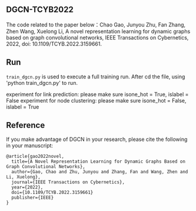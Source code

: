 ## DGCN-TCYB2022
The code related to the paper below：Chao Gao, Junyou Zhu, Fan Zhang, Zhen Wang, Xuelong Li, A novel representation learning for dynamic graphs based on graph convolutional networks, IEEE Transactions on Cybernetics, 2022, doi: 10.1109/TCYB.2022.3159661.


## Run

`train_dgcn.py` is used to execute a full training run.
After cd the file, using 'python train_dgcn.py' to run.

experiment for link prediction: please make sure isone_hot = True, islabel = False
experiment for node clustering: please make sure isone_hot = False, islabel = True

## Reference
If you make advantage of DGCN in your research, please cite the following in your manuscript:

```
@article{gao2022novel,
  title={A Novel Representation Learning for Dynamic Graphs Based on Graph Convolutional Networks},
  author={Gao, Chao and Zhu, Junyou and Zhang, Fan and Wang, Zhen and Li, Xuelong},
  journal={IEEE Transactions on Cybernetics},
  year={2022},
  doi={10.1109/TCYB.2022.3159661} 
  publisher={IEEE}
}
```
